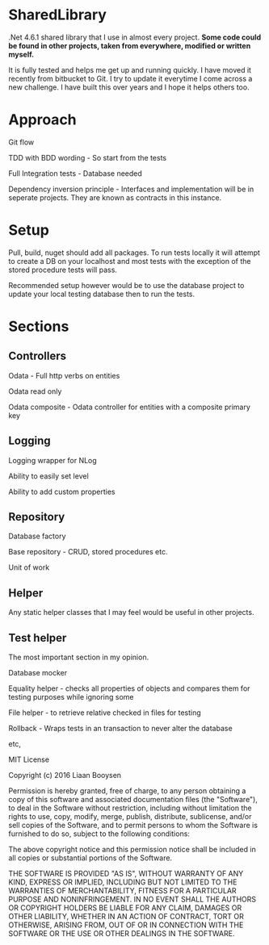 # SharedLibrary
.Net 4.6.1 shared library that I use in almost every project.
<strong>Some code could be found in other projects, taken from everywhere, modified or written myself.  </strong>

It is fully tested and helps me get up and running quickly. I have moved it recently from bitbucket to Git.  I try to update it 
everytime I come across a new challenge.  I have built this over years and I hope it helps others too.

<h1>Approach</h1>
<P>Git flow </p>
<P>TDD with BDD wording - So start from the tests</p>
<P>Full Integration tests - Database needed</p>
<P>Dependency inversion principle - Interfaces and implementation will be in seperate projects.  They are known as contracts in this instance.</p>

<h1>Setup</h1>
Pull, build, nuget should add all packages.  To run tests locally it will attempt to create a DB on your localhost and most tests with the exception of the 
stored procedure tests will pass.  

<p>Recommended setup however would be to use the database project to update your local testing database then to run the tests. </p>

<h1>Sections</h1>
<h2>Controllers</h2>
<p>Odata - Full http verbs on entities</p>
<p>Odata read only</p>
<p>Odata composite - Odata controller for entities with a composite primary key</p>

<h2>Logging</h2>
<p>Logging wrapper for NLog</p>
<p>Ability to easily set level</p>
<p>Ability to add custom properties</p>

<h2>Repository</h2>
<p>Database factory</p>
<p>Base repository - CRUD, stored procedures etc. </p>
<p>Unit of work</p>

<h2>Helper</h2>
Any static helper classes that I may feel would be useful in other projects.  

<h2>Test helper</h2>
The most important section in my opinion.  

<p>Database mocker</p>
<p>Equality helper - checks all properties of objects and compares them for testing purposes while ignoring some</p>
<p>File helper - to retrieve relative checked in files for testing</p>
<p>Rollback - Wraps tests in an transaction to never alter the database</p>
<p>etc,</p>

MIT License

Copyright (c) 2016 Liaan Booysen

Permission is hereby granted, free of charge, to any person obtaining a copy
of this software and associated documentation files (the "Software"), to deal
in the Software without restriction, including without limitation the rights
to use, copy, modify, merge, publish, distribute, sublicense, and/or sell
copies of the Software, and to permit persons to whom the Software is
furnished to do so, subject to the following conditions:

The above copyright notice and this permission notice shall be included in all
copies or substantial portions of the Software.

THE SOFTWARE IS PROVIDED "AS IS", WITHOUT WARRANTY OF ANY KIND, EXPRESS OR
IMPLIED, INCLUDING BUT NOT LIMITED TO THE WARRANTIES OF MERCHANTABILITY,
FITNESS FOR A PARTICULAR PURPOSE AND NONINFRINGEMENT. IN NO EVENT SHALL THE
AUTHORS OR COPYRIGHT HOLDERS BE LIABLE FOR ANY CLAIM, DAMAGES OR OTHER
LIABILITY, WHETHER IN AN ACTION OF CONTRACT, TORT OR OTHERWISE, ARISING FROM,
OUT OF OR IN CONNECTION WITH THE SOFTWARE OR THE USE OR OTHER DEALINGS IN THE
SOFTWARE.
